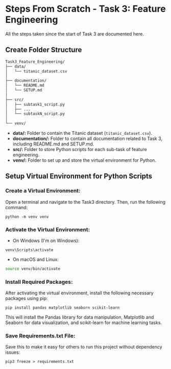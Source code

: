 # Steps From Scratch - Task 3: Feature Engineering

All the steps taken since the start of Task 3 are documented here.

## Create Folder Structure

```markdown
Task3_Feature_Engineering/
├── data/
│   └── titanic_dataset.csv
│
├── documentation/
│   └── README.md
│   └── SETUP.md
│
├── src/
│   ├── subtask1_script.py
│   ├── ...
│   └── subtaskN_script.py
│
└── venv/
```

- **data/:** Folder to contain the Titanic dataset (`titanic_dataset.csv`).
- **documentation/:** Folder to contain all documentation related to Task 3, including README.md and SETUP.md.
- **src/:** Folder to store Python scripts for each sub-task of feature engineering.
- **venv/:** Folder to set up and store the virtual environment for Python.

## Setup Virtual Environment for Python Scripts

### Create a Virtual Environment:

Open a terminal and navigate to the Task3 directory. Then, run the following command:

```shell
python -m venv venv
```

### Activate the Virtual Environment:
- On Windows (I'm on Windows): 
```shell
venv\Scripts\activate
```
- On macOS and Linux:
```bash
source venv/bin/activate
```

### Install Required Packages:
After activating the virtual environment, install the following necessary packages using pip:

```shell
pip install pandas matplotlib seaborn scikit-learn
```

This will install the Pandas library for data manipulation, Matplotlib and Seaborn for data visualization, and scikit-learn for machine learning tasks.

### Save Requirements.txt File:
Save this to make it easy for others to run this project without dependency issues:

```shell
pip3 freeze > requirements.txt
```